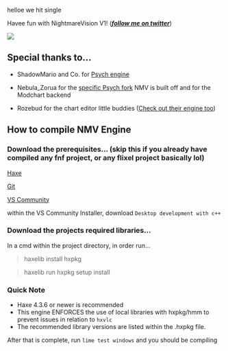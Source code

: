helloe we hit single

Havee fun with NightmareVision V1! (***[follow me on twitter](https://twitter.com/DuskieWhy)***)

![](https://github.com/DuskieWhy/NightmareVision/blob/V1/assets/game/images/branding/NMV.png)

## Special thanks to...

* ShadowMario and Co. for [Psych engine](https://github.com/ShadowMario/FNF-PsychEngine)

* Nebula_Zorua for the [specific Psych fork](https://github.com/nebulazorua/exe-psych-fork) NMV is built off and for the Modchart backend

* Rozebud for the chart editor little buddies ([Check out their engine too](https://github.com/ThatRozebudDude/FPS-Plus-Public))

## How to compile NMV Engine

### Download the prerequisites... (skip this if you already have compiled any fnf project, or any flixel project basically lol)

[Haxe](https://haxe.org/download/)

[Git](https://git-scm.com/downloads)

[VS Community](https://visualstudio.microsoft.com/vs/community/)

within the VS Community Installer, download `Desktop development with c++`

### Download the projects required libraries...

In a cmd within the project directory, in order run...

> haxelib install hxpkg

> haxelib run hxpkg setup install

### Quick Note
- Haxe 4.3.6 or newer is recommended
- This engine ENFORCES the use of local libraries with hxpkg/hmm to prevent issues in relation to `hxvlc`
- The recommended library versions are listed within the .hxpkg file.


After that is complete, run `lime test windows` and you should be compiling
